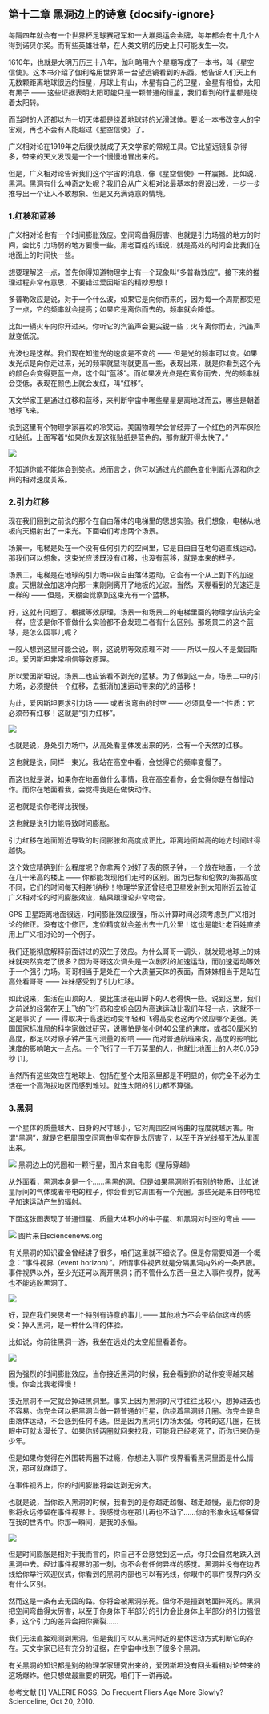 ## 第十二章 黑洞边上的诗意 {docsify-ignore}

每隔四年就会有一个世界杯足球赛冠军和一大堆奥运会金牌，每年都会有十几个人得到诺贝尔奖。而有些英雄壮举，在人类文明的历史上只可能发生一次。

1610年，也就是大明万历三十八年，伽利略用六个星期写成了一本书，叫《星空信使》。这本书介绍了伽利略用世界第一台望远镜看到的东西。他告诉人们天上有无数颗距离地球很远的恒星，月球上有山，木星有自己的卫星，金星有相位，太阳有黑子 —— 这些证据表明太阳可能只是一颗普通的恒星，我们看到的行星都是绕着太阳转。

而当时的人还都以为一切天体都是绕着地球转的光滑球体。要论一本书改变人的宇宙观，再也不会有人能超过《星空信使》了。

广义相对论在1919年之后很快就成了天文学家的常规工具。它比望远镜复杂得多，带来的天文发现是一个一个慢慢地冒出来的。

但是，广义相对论告诉我们这个宇宙的消息，像《星空信使》一样震撼。比如说，黑洞。黑洞有什么神奇之处呢？我们会从广义相对论最基本的假设出发，一步一步推导出一个让人不敢想象、但是又充满诗意的情境。

### 1.红移和蓝移

广义相对论也有一个时间膨胀效应。空间弯曲得厉害、也就是引力场强的地方的时间，会比引力场弱的地方要慢一些。用老百姓的话说，就是高处的时间会比我们在地面上的时间快一些。

想要理解这一点，首先你得知道物理学上有一个现象叫“多普勒效应”。接下来的推理过程非常有意思，不要错过爱因斯坦的精妙思想！

多普勒效应是说，对于一个什么波，如果它是向你而来的，因为每一个周期都变短了一点，它的频率就会提高；如果它是离你而去的，频率就会降低。

比如一辆火车向你开过来，你听它的汽笛声会更尖锐一些；火车离你而去，汽笛声就变低沉。

光波也是这样。我们现在知道光的速度是不变的 —— 但是光的频率可以变。如果发光点是向你走过来，光的频率就显得就更高一些，表现出来，就是你看到这个光的颜色会变得更蓝一点，这个叫“蓝移”。而如果发光点是在离你而去，光的频率就会变低，表现在颜色上就会发红，叫“红移”。

天文学家正是通过红移和蓝移，来判断宇宙中哪些星星是离地球而去，哪些是朝着地球飞来。

说到这里有个物理学家喜欢的冷笑话。美国物理学会曾经弄了一个红色的汽车保险杠贴纸，上面写着“如果你发现这张贴纸是蓝色的，那你就开得太快了。”

![](imgs/)

不知道你能不能体会到笑点。总而言之，你可以通过光的颜色变化判断光源和你之间的相对速度关系。

### 2.引力红移

现在我们回到之前说的那个在自由落体的电梯里的思想实验。我们想象，电梯从地板向天棚射出了一束光。下面咱们考虑两个场景。

场景一，电梯是处在一个没有任何引力的空间里，它是自由自在地匀速直线运动。那我们可以想象，这束光应该既没有红移，也没有蓝移，就是本来的样子。

场景二，电梯是在地球的引力场中做自由落体运动，它会有一个从上到下的加速度。天棚就会加速冲向那一束刚刚离开了地板的光波。当然，天棚看到的光速还是一样的 —— 但是，天棚会觉察到这束光有一个蓝移。

好，这就有问题了。根据等效原理，场景一和场景二的电梯里面的物理学应该完全一样，应该是你不管做什么实验都不会发现二者有什么区别。那场景二的这个蓝移，是怎么回事儿呢？

一般人想到这里可能会说，啊，这说明等效原理不对 —— 所以一般人不是爱因斯坦。爱因斯坦非常相信等效原理。

所以爱因斯坦说，场景二也应该看不到光的蓝移。为了做到这一点，场景二中的引力场，必须提供一个红移，去抵消加速运动带来的光的蓝移！

为此，爱因斯坦要求引力场 —— 或者说弯曲的时空 —— 必须具备一个性质：它必须带有红移！这就是“引力红移”。

![](imgs/)

也就是说，身处引力场中，从高处看星体发出来的光，会有一个天然的红移。

这也就是说，同样一束光，我站在高空中看，会觉得它的频率变慢了。

而这也就是说，如果你在地面做什么事情，我在高空看你，会觉得你是在做慢动作。而你在地面看我，会觉得我是在做快动作。

这也就是说你老得比我慢。

这也就是说引力能导致时间膨胀。

引力红移在地面附近导致的时间膨胀和高度成正比，距离地面越高的地方时间过得越快。

这个效应精确到什么程度呢？你拿两个对好了表的原子钟，一个放在地面，一个放在几十米高的楼上 —— 你都能发现他们走时的区别。因为巴黎和伦敦的海拔高度不同，它们的时间每天相差1纳秒！物理学家还曾经把卫星发射到太阳附近去验证广义相对论的时间膨胀效应，结果跟理论非常吻合。

GPS 卫星距离地面很远，时间膨胀效应很强，所以计算时间必须考虑到广义相对论的修正。没有这个修正，定位精度就会差出去十几公里！这也是能让老百姓直接用上广义相对论的一个例子。

我们还能彻底解释前面讲过的双生子效应。为什么哥哥一调头，就发现地球上的妹妹就突然变老了很多？因为哥哥这次调头是一次剧烈的加速运动，而加速运动等效于一个强引力场。哥哥相当于是处在一个大质量天体的表面，而妹妹相当于是站在高处看哥哥 —— 妹妹感受到了引力红移。

如此说来，生活在山顶的人，要比生活在山脚下的人老得快一些。说到这里，我们之前说的经常在天上飞的飞行员和空姐会因为高速运动比我们年轻一点，这就不一定是事实了 —— 得取决于高速运动变年轻和飞得高变老这两个效应哪个更强。美国国家标准局的科学家做过研究，说哪怕是每小时40公里的速度，或者30厘米的高度，都足以对原子钟产生可测量的影响 —— 而对普通航班来说，高度的影响比速度的影响略大一点点。一个飞行了一千万英里的人，也就比地面上的人老0.059秒 [1]。

当然所有这些效应在地球上、包括在整个太阳系里都是不明显的，你完全不必为生活在一个高海拔地区而感到难过。就连太阳的引力都不算强。

### 3.黑洞

一个星体的质量越大、自身的尺寸越小，它对周围空间弯曲的程度就越厉害。所谓“黑洞”，就是它把周围空间弯曲得实在是太厉害了，以至于连光线都无法从里面出来。

![](imgs/)
黑洞边上的光圈和一颗行星，图片来自电影《星际穿越》

从外面看，黑洞本身是一个……黑黑的洞。但是如果黑洞附近有别的物质，比如说星际间的气体或者带电的粒子，你会看到它周围有一个光圈。那些光是来自带电粒子加速运动产生的辐射。

下面这张图表现了普通恒星、质量大体积小的中子星、和黑洞对时空的弯曲 ——

![](imgs/)
图片来自sciencenews.org

有关黑洞的知识霍金曾经讲了很多，咱们这里就不细说了。但是你需要知道一个概念：“事件视界（event horizon）”。所谓事件视界就是分隔黑洞内外的一条界限。事件视界以外，至少光还可以离开黑洞；而不管什么东西一旦进入事件视界，就再也不能逃脱黑洞了。

![](imgs/)

好，现在我们来思考一个特别有诗意的事儿 —— 其他地方不会带给你这样的感受：掉入黑洞，是一种什么样的体验。

比如说，你前往黑洞一游，我坐在远处的太空船里看着你。

![](imgs/)

因为强烈的时间膨胀效应，当你接近黑洞的时候，我会看到你的动作变得越来越慢。你会比我老得慢！

接近黑洞不一定就会掉进黑洞里。事实上因为黑洞的尺寸往往比较小，想掉进去也不容易。你完全可以把黑洞当做一颗普通的行星，你绕着黑洞转几圈。你完全是自由落体运动，不会感到任何不适。但是因为黑洞引力场太强，你转的这几圈，在我眼中可就太漫长了。如果你转两圈就回来找我，可能我已经老死了，而你归来仍是少年。

但是如果你觉得在外围转两圈不过瘾，你想进入事件视界看看黑洞里面是什么情况，那可就麻烦了。

在事件视界上，你的时间膨胀将会达到无穷大。

也就是说，当你跌入黑洞的时候，我看到的是你越走越慢、越走越慢，最后你的身影将永远停留在事件视界上。我感觉你在那儿再也不动了……你的形象永远都保留在我的世界中。你那一瞬间，是我的永恒。

![](imgs/)

但是时间膨胀是相对于我而言的，你自己不会感觉到这一点，你只会自然地跌入到黑洞中去。经过事件视界的那一刻，你不会有任何异样的感觉。黑洞并没有在边界线给你举行欢迎仪式，你看到的黑洞内部也可以有光线，你眼中的事件视界内外没有什么区别。

然而这是一条有去无回的路。你将会被黑洞杀死。但你不是撞到地面摔死的。黑洞把空间弯曲得太厉害，以至于你身体下半部分的引力会比身体上半部分的引力强很多，这个引力的差异会把你撕裂……

我们无法直接观测到黑洞，但是我们可以从黑洞附近的星体运动方式判断它的存在。天文学家已经有充分的证据，在宇宙中找到了很多个黑洞。

有关黑洞的知识都是别的物理学家研究出来的，爱因斯坦没有回头看相对论带来的这场爆炸。他只想做最重要的研究，咱们下一讲再说。

参考文献
[1] VALERIE ROSS, Do Frequent Fliers Age More Slowly? Scienceline, Oct 20, 2010.  
